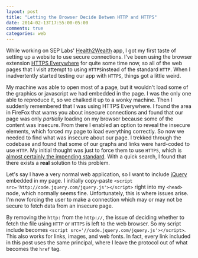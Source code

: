 ```yaml
---
layout: post
title: "Letting the Browser Decide Betwen HTTP and HTTPS"
date: 2014-02-13T17:55:00-05:00
comments: true
categories: web
---
```


While working on SEP Labs' [Health2Wealth](//h2w.cc) app, I got my first taste of setting up a website to use secure connections. I've been using the browser extension [HTTPS Everywhere](//www.eff.org/https-everywhere) for quite some time now, so all of the web pages that I visit attempt to using `HTTPS`instead of the standard `HTTP`. When I inadvertently started testing our app with `HTTPS`, things got a little weird.

My machine was able to open most of a page, but it wouldn't load some of the graphics or javascript we had embedded in the page. I was the only one able to reproduce it, so we chalked it up to a wonky machine. Then I suddenly remembered that I was using HTTPS Everywhere. I found the area in FireFox that warns you about insecure connections and found that our page was only _partially_ loading on my browser because some of the content was insecure. From there I enabled an option to reveal the insecure elements, which forced my page to load everything correctly. So now we needed to find what was insecure about our page. I trekked through the codebase and found that some of our graphs and links were hard-coded to use `HTTP`. My initial thought was just to force them to use `HTTPS`, which is [almost certainly the impending standard](//lists.w3.org/Archives/Public/ietf-http-wg/2013OctDec/0625.html). With a quick search, I found that there exists a __real__ solution to this problem.

Let's say I have a very normal web application, so I want to include [jQuery](//jquery.com) embedded in my page. I initially copy-paste `<script src='http://code.jquery.com/jquery.js'></script>` right into my `<head>` node, which normally seems fine. Unfortunately, this is where issues arise. I'm now forcing the user to make a connection which may or may not be secure to fetch data from an insecure page.

By removing the `http:` from the `http://`, the issue of deciding whether to fetch the file using `HTTP` or `HTTPS` is left to the web browser. So my script include becomes `<script src='//code.jquery.com/jquery.js'></script>`. This also works for links, images, and web fonts. In fact, every link included in this post uses the same principal, where I leave the protocol out of what becomes the `href` tag.
